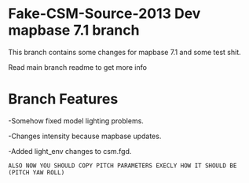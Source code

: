 # Fake-CSM-Source-2013 Dev mapbase 7.1 branch
This branch contains some changes for mapbase 7.1 and some test shit.

Read main branch readme to get more info

# Branch Features

-Somehow fixed model lighting problems.

-Changes intensity because mapbase updates.

-Added light_env changes to csm.fgd.

`ALSO NOW YOU SHOULD COPY PITCH PARAMETERS EXECLY HOW IT SHOULD BE (PITCH YAW ROLL)`
